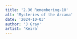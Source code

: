 ```yaml
---
title: '2.36 Remembering-10'
alt: 'Mysteries of the Arcana'
date: '2024-10-03'
author: 'J Gray'
artist: 'Keira'
---
```

